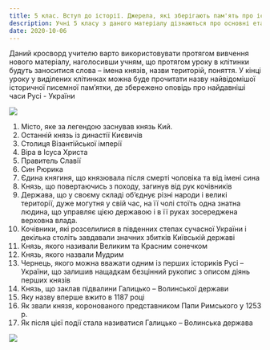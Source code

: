 ```yaml
---
title: 5 клас. Вступ до історії. Джерела, які зберігають пам'ять про історію княжої Русі-України
description: Учні 5 класу з даного матеріалу дізнаються про основні етапи розвитку княжої Русі-України.
date: 2020-10-06
---
```


Даний кросворд учителю варто використовувати протягом вивчення нового матеріалу, наголосивши учням, що протягом уроку в клітинки будуть заноситися слова – імена князів, назви територій, поняття. У кінці уроку у виділених клітинках можна буде прочитати назву найвідомішої історичної писемної пам’ятки, де збережено оповідь про найдавніші часи Русі - України

![](/uploads/dserela-pro-knjasu-rus-ukrainu-1.png)

1. Місто, яке за легендою заснував князь  Кий.
2. Останній князь із династії Києвичів
3. Столиця Візантійської імперії
4. Віра в Ісуса Христа
5. Правитель Славії
6. Син Рюрика
7. Єдина княгиня, що князювала після смерті чоловіка та від імені сина
8. Князь, що повертаючись з походу, загинув від рук кочівників
9. Держава, що у своєму складі об’єднує  різні народи і великі території, дуже могутня у свій час, на її чолі     стоїть одна знатна людина, що управляє цією державою і в її руках зосереджена верховна влада.
10. Кочівники, які розселилися в південних  степах сучасної України і декілька століть завдавали значних збитків Київській державі
11. Князь, якого називали Великим та Красним  сонечком
12. Князь, якого назвали Мудрим
13. Чернець, якого можна вважати одним із перших істориків Русі – України, що залишив нащадкам безцінний рукопис з описом діянь перших князів
14. Князь, що заклав підвалини Галицько – Волинської держави
15. Яку назву вперше вжито в 1187 році
16. Як звали князя, коронованого представником Папи Римського у 1253 р.
17. Як  після цієї події стала називатися Галицько – Волинська держава

![](/uploads/dserela-pro-knjasu-rus-ukrainu-2.png)
